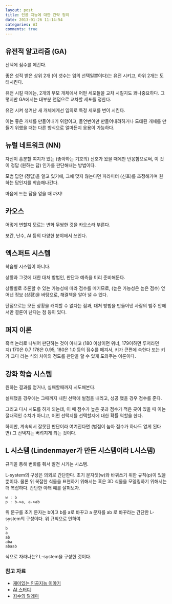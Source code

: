 ```yaml
---
layout: post
title: 인공 지능에 대한 간략 정리
date: 2013-01-26 11:14:54
categories: AI
comments: true
---
```

## 유전적 알고리즘 (GA)
선택에 점수를 메긴다.

좋은 성적 받은 상위 2개 (이 갯수는 임의 선택일뿐이다)는 유전 시키고, 하위 2개는 도태시킨다.

유전 시킬 때에는, 2개의 부모 개체에서 어떤 세포들을 교차 시킬지도 꽤나중요하다. 그렇지만 GA에서는 대부분 랜덤으로 교차할 세포를 정한다.

유전 시켜 생겨난 새 개체에게선 임의로 특정 세포를 변이 시킨다.

이는 좋은 개체를 만들어내기 위함이고, 돌연변이만 만들어내려하거나 도태된 개체를 만들기 위했을 때는 다른 방식으로 얼마든지 응용이 가능하다.


## 뉴럴 네트워크 (NN)
자신이 흥분할 여지가 있는 (좋아하는 기호의) 신호가 왔을 때에만 반응함으로써, 이 것이 정답 (원하는 답) 인가를 판단해내는 방법이다.

모범 답안 (정답)을 알고 있기에, 그에 맞지 않는다면 파라미터 (신호)를 조정해가며 원하는 답인지를 학습해나간다.

마음에 드는 답을 얻을 때 까지!


## 카오스
어떻게 변할지 모르는 변화 무쌍한 것을 카오스라 부른다.

보간, 난수, AI 등의 다양한 분야에서 쓰인다.


## 엑스퍼트 시스템
학습형 시스템이 아니다.

상황과 그것에 대한 대처 방법인, 판단과 예측을 미리 준비해둔다.

상황별로 추론할 수 있는 가능성에 따라 점수를 메기므로, (높은 가능성은 높은 점수) 얻어낸 정보 (상황)을 바탕으로, 해결책을 알아 낼 수 있다.

단점으로는 모든 상황을 캐치할 수 없다는 점과, 대처 방법을 만들어낸 사람의 범주 안에서만 결론이 난다는 점 등이 있다.


## 퍼지 이론

흑백 논리로 나뉘어 판단하는 것이 아니고 (180 이상이면 위너, 179이하면 루저라던지) 170은 0.7 178은 0.95, 180은 1.0 등의 점수를 메겨서, 키가 큰편에 속한다 또는 키가 크다 라는 식의 차이의 정도를 판단을 할 수 있게 도와주는 이론이다.


## 강화 학습 시스템

원하는 결과를 얻거나, 실패할때까지 시도해본다.

실패했을 경우에는 그때까지 내린 선택에 벌점을 내리고, 성공 했을 경우 점수를 준다.

그리고 다시 시도를 하게 되는데, 이 때 점수가 높은 곳과 점수가 적은 곳이 있을 때 이는 절대적인 수치가 아니고, 어떤 선택지를 선택할지에 대한 확률 역할을 한다.

하지만, 계속되서 잘못된 판단이라 여겨진다면 (벌점이 높아 점수가 하나도 없게 된다면) 그 선택지는 버려지게 되는 것이다.


## L 시스템 (Lindenmayer가 만든 시스템이라 L시스템)

규칙을 통해 변화를 줘서 발전 시키는 시스템.

L-system의 구성은 의외로 간단한다. 초기 문자셋(w)와 바꿔쓰기 위한 규칙(p)이 있을 뿐이다. 물론 위 복잡한 식물을 표현하기 위해서는 혹은 3D 식물을 모델링하기 위해서는 더 복잡하다. 간단한 아래 예를 살펴보자.
    
    w : b
    p : b->a, a->ab

위 문구를 초기 문자는 b이고 b를 a로 바꾸고 a 문자를 ab 로 바꾸라는 간단한 L-system의 구성이다. 위 규칙으로 인하여

    b
    a
    ab
    aba
    abaab

식으로 자라나는? L-system을 구성한 것이다.

### 참고 자료
* [재미있는 인공지능 이야기](http://kldp.org/node/126311)
* [AI 스터디](http://www.aistudy.com/)
* [죄수의 딜레마](http://ko.wikipedia.org/wiki/%EC%A3%84%EC%88%98%EC%9D%98_%EB%94%9C%EB%A0%88%EB%A7%88)